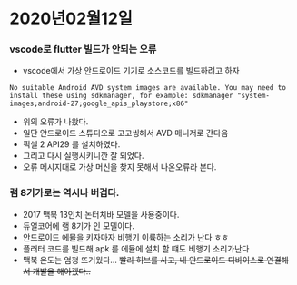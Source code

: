 # 2020년02월12일

### vscode로 flutter 빌드가 안되는 오류
* vscode에서 가상 안드로이드 기기로 소스코드를 빌드하려고 하자
```
No suitable Android AVD system images are available. You may need to install these using sdkmanager, for example: sdkmanager "system-images;android-27;google_apis_playstore;x86"
```
* 위의 오류가 나왔다.
* 일단 안드로이드 스튜디오로 고고씽해서 AVD 매니저로 간다음
* 픽셀 2 API29 를 설치하였다.
* 그리고 다시 실행시키니깐 잘 되었다.
* 오류 메시지대로 가상 머신을 찾지 못해서 나온오류라 본다.

### 램 8기가로는 역시나 버겁다.
* 2017 맥북 13인치 논터치바 모델을 사용중이다.
* 듀얼코어에 램 8기가 인 모델이다.
* 안드로이드 에뮬을 키자마자 비행기 이륙하는 소리가 난다 ㅎㅎ
* 플러터 코드를 빌드해 apk 를 에뮬에 설치 할 떄도 비행기 소리가난다
* 맥북 온도는 엄청 뜨거웠다...
~~빨리 허브를 사고, 내 안드로이드 디바이스로 연결해서 개발을 해야겠다..~~